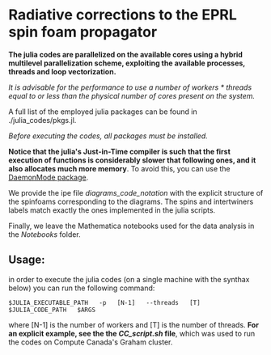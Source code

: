 # Radiative corrections to the EPRL spin foam propagator

**The julia codes are parallelized on the available cores using a hybrid multilevel parallelization scheme, exploiting the available processes, threads and loop vectorization.**

_It is advisable for the performance to use a number of workers * threads equal to or less than the physical number of cores present on the system._

A full list of the employed julia packages can be found in ./julia_codes/pkgs.jl.

_Before executing the codes, all packages must be installed._

**Notice that the julia's Just-in-Time compiler is such that the first execution of functions is considerably slower that following ones, and it also allocates much more memory**. To avoid this, you can use the [DaemonMode package](https://github.com/dmolina/DaemonMode.jl).

We provide the ipe file *diagrams_code_notation* with the explicit structure of the spinfoams corresponding to the diagrams. The spins and intertwiners labels match exactly the ones implemented in the julia scripts. 

Finally, we leave the Mathematica notebooks used for the data analysis in the *Notebooks* folder.

## Usage:

in order to execute the julia codes (on a single machine with the synthax below) you can run the following command:

```
$JULIA_EXECUTABLE_PATH   -p   [N-1]   --threads   [T]   $JULIA_CODE_PATH   $ARGS
```

where [N-1] is the number of workers and [T] is the number of threads. **For an explicit example, see the the *CC_script.sh* file**, which was used to run the codes on Compute Canada's Graham cluster. 
